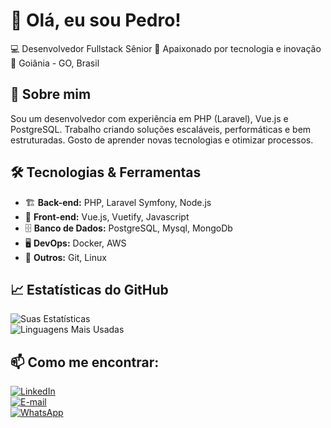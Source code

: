# 👋 Olá, eu sou Pedro!

💻 Desenvolvedor Fullstack Sênior
🚀 Apaixonado por tecnologia e inovação  
📍 Goiânia - GO, Brasil  

## 🚀 Sobre mim
Sou um desenvolvedor com experiência em PHP (Laravel), Vue.js e PostgreSQL. Trabalho criando soluções escaláveis, performáticas e bem estruturadas. Gosto de aprender novas tecnologias e otimizar processos.

## 🛠️ Tecnologias & Ferramentas
- 🏗 **Back-end:** PHP, Laravel Symfony, Node.js  
- 🎨 **Front-end:** Vue.js, Vuetify, Javascript
- 🗄 **Banco de Dados:** PostgreSQL, Mysql, MongoDb
- 🖥 **DevOps:** Docker, AWS  
- 🔧 **Outros:** Git, Linux  

## 📈 Estatísticas do GitHub
![Suas Estatísticas](https://github-readme-stats.vercel.app/api?username=pedro&show_icons=true&theme=dark)  
![Linguagens Mais Usadas](https://github-readme-stats.vercel.app/api/top-langs/?username=pedro&layout=compact&theme=dark)

## 📫 Como me encontrar:
[![LinkedIn](https://img.shields.io/badge/LinkedIn-0077B5?style=for-the-badge&logo=linkedin&logoColor=white)](https://www.linkedin.com/in/pdroaosilva/)  
[![E-mail](https://img.shields.io/badge/Email-D14836?style=for-the-badge&logo=gmail&logoColor=white)](mailto:pedrocaaugusto@gmail.com)  
[![WhatsApp](https://img.shields.io/badge/WhatsApp-25D366?style=for-the-badge&logo=whatsapp&logoColor=white)](https://wa.me/5562992467199)   
